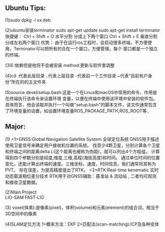 ## Ubuntu Tips:
(1)sudo dpkg -i xx.deb

(2)ubuntu安装terminator
sudo apt-get update
sudo apt-get install terminator
快捷键：
Ctrl + Shift + O 水平分割 分成上下两个窗口
Ctrl + Shift + E 垂直分割 分成左右两个窗口
优势：
由于在运行ros工程时，会启动很多终端，不方便使用，Terminator可以把所有的合在一个窗口，方便管理，每个
窗口都是一个独立的终端。

(3)E:依赖但是他将不会被安装
method:更新与软件里调整

(4)cd
.代表此层目录
..代表上层目录
-代表前一个工作目录
~代表“目前有户身份”所在的的主文件夹

(5)source devel/setup.bash:这是一个在Linux和macOS中常用的命令，作用是在终端执行该命令来设置环境
变量，以便在终端中使用该环境中安装的软件包。
具体而言，他会读取并执行一个叫做"setup.bash"的脚本文件，该文件通常包含了环境变量的设置，如设置环境变量ROS_PACKAGE_PATH,ROS_ROOT等..

 

## Major:
(1)
<1>GNSS:Global Navigation Satellite System 全球定位系统
GNSS用于描述使用卫星信号来确定用户接收机位置的系统。
找至少4颗卫星，分别计算各个卫星和终端之间的距离delta L(这个距离也被称为伪距)，就可以列出4个方程组。
计算得到四个参数分别是经度,维度,三维,高程(海拔高度)和时间。
通过单位时间的位置变化，还能计算出终端的速度。三维坐标，速度，时间信息，我们通常将其称为PVT。
存在误差，为提高精度提出了RTK。
<2>RTK:Real-time kenematic 实时动态载波相位差分技术
RTK用于对GNSS辅助：基准站 & 流动站 , 二者均可观测和接收卫星数据。

(2)Main Project<br>
LIO-SAM
FAST-LIO

(3)
voxel(体素):是像素(pixel)，体积(volume)和元素(element)的组合词，相当于3D空间中的像素

(4)SLAM定位方法
1>概率方法：EKF
2>匹配法(scan-matching):ICP及各种变体






























